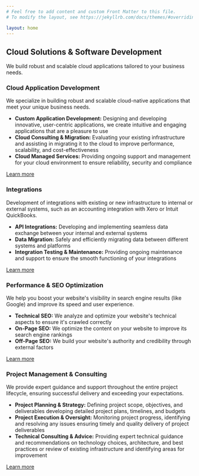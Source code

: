 ```yaml
---
# Feel free to add content and custom Front Matter to this file.
# To modify the layout, see https://jekyllrb.com/docs/themes/#overriding-theme-defaults

layout: home
---
```


<section class="hero">
    <h1>Cloud Solutions & Software Development</h1>
    <p>We build robust and scalable cloud applications tailored to your business needs.</p>
</section>

<section class="services">
    <div class="service">
        <h3>Cloud Application Development</h3>
        <p>We specialize in building robust and scalable cloud-native applications that meet your unique business needs.</p>
        <ul>
            <li><strong>Custom Application Development:</strong> Designing and developing innovative, user-centric applications, we create intuitive and engaging applications that are a pleasure to use</li>
            <li><strong>Cloud Consulting & Migration:</strong> Evaluating your existing infrastructure and assisting in migrating it to the cloud to improve performance, scalability, and cost-effectiveness</li>
            <li><strong>Cloud Managed Services:</strong> Providing ongoing support and management for your cloud environment to ensure reliability, security and compliance</li>
        </ul>
         <a href="/services/cloud-application-development">Learn more</a>
    </div>
    <div class="service">
        <h3>Integrations</h3>
        <p>Development of integrations with existing or new infrastructure to internal or external systems, such as an accounting integration with Xero or Intuit QuickBooks.</p>
        <ul>
            <li><strong>API Integrations:</strong> Developing and implementing seamless data exchange between your internal and external systems</li>
            <li><strong>Data Migration:</strong> Safely and efficiently migrating data between different systems and platforms</li>
            <li><strong>Integration Testing & Maintenance:</strong> Providing ongoing maintenance and support to ensure the smooth functioning of your integrations</li>
        </ul>
        <a href="/services/integrations">Learn more</a>
    </div>
    <div class="service">
        <h3>Performance & SEO Optimization</h3>
        <p>We help you boost your website's visibility in search engine results (like Google) and improve its speed and user experience.</p>
        <ul>
            <li><strong>Technical SEO:</strong> We analyze and optimize your website's technical aspects to ensure it's crawled correctly</li>
            <li><strong>On-Page SEO:</strong> We optimize the content on your website to improve its search engine rankings</li>
            <li><strong>Off-Page SEO:</strong> We build your website's authority and credibility through external factors</li>
        </ul>
         <a href="/services/performance-and-seo-optimization">Learn more</a>
    </div>
    <div class="service">
        <h3>Project Management & Consulting</h3>
        <p>We provide expert guidance and support throughout the entire project lifecycle, ensuring successful delivery and exceeding your expectations.</p>
        <ul>
            <li><strong>Project Planning & Strategy:</strong> Defining project scope, objectives, and deliverables developing detailed project plans, timelines, and budgets</li>
            <li><strong>Project Execution & Oversight:</strong> Monitoring project progress, identifying and resolving any issues ensuring timely and quality delivery of project deliverables</li>
            <li><strong>Technical Consulting & Advice:</strong> Providing expert technical guidance and recommendations on technology choices, architecture, and best practices or review of existing infrastructure and identifying areas for improvement</li>
        </ul>
         <a href="/services/project-management-and-consulting">Learn more</a>
    </div>
</section>

